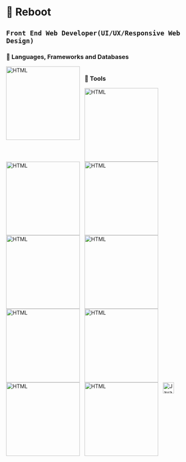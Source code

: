 # 🤖 Reboot

## **`Front End Web Developer(UI/UX/Responsive Web Design)`**

### 🧰 Languages, Frameworks and Databases

<img align="left" alt="HTML" width="200px" style="padding-right:10px;" src="https://skillicons.dev/icons?i=html, css, js,bootstrap, react, nodejs, nextjs, tailwind, sass, cs, dotnet, mongodb" />

#

### 🧰 Tools

<img align="left" alt="HTML" width="200px" style="padding-right:10px;" src="https://skillicons.dev/icons?i=git" />
<img align="left" alt="HTML" width="200px" style="padding-right:10px;" src="https://skillicons.dev/icons?i=github" />
<img align="left" alt="HTML" width="200px" style="padding-right:10px;" src="https://skillicons.dev/icons?i=linux" />
<img align="left" alt="HTML" width="200px" style="padding-right:10px;" src="https://skillicons.dev/icons?i=docker" />
<img align="left" alt="HTML" width="200px" style="padding-right:10px;" src="https://skillicons.dev/icons?i=postman" />
<img align="left" alt="HTML" width="200px" style="padding-right:10px;" src="https://skillicons.dev/icons?i=vite" />
<img align="left" alt="HTML" width="200px" style="padding-right:10px;" src="https://skillicons.dev/icons?i=wasm" />
<img align="left" alt="HTML" width="200px" style="padding-right:10px;" src="https://skillicons.dev/icons?i=powershell" />
<img align="left" alt="HTML" width="200px" style="padding-right:10px;" src="https://skillicons.dev/icons?i=ps" />

<img align="left" alt="Java" width="30px" style="padding-right:10px;" src="https://cdn.jsdelivr.net/gh/devicons/devicon/icons/java/java-original.svg"/>
